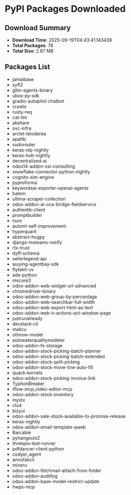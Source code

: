 # PyPI Packages Downloaded

## Download Summary
- **Download Time**: 2025-09-19T04:43:41.143439
- **Total Packages**: 76
- **Total Size**: 2.87 MB

## Packages List
- jamaibase
- syft2
- gllm-agents-binary
- ubox-py-sdk
- gradio-autopilot-chatbot
- crawlo
- rusty-req
- cat-llm
- akshare
- svc-infra
- arclet-letoderea
- apafib
- sudorouter
- keras-nlp-nightly
- keras-hub-nightly
- decentralized-ai
- odoo14-addon-ssi-consulting
- snowflake-connector-python-nightly
- cognito-sim-engine
- pyproforma
- keywordsai-exporter-openai-agents
- batem
- ultima-scraper-collection
- odoo-addon-ai-oca-bridge-fieldservice
- authentik-client
- promptbuilder
- nuro
- automl-self-improvement
- hyperquant
- abstract-hugpy
- django-msteams-notify
- rtx-trust
- dyff-schema
- sellerlegend-api
- wuying-agentbay-sdk
- flytekit-uv
- ade-python
- mscore3
- odoo-addon-web-widget-url-advanced
- chromedriver-binary
- odoo-addon-web-group-by-percentage
- odoo-addon-web-searchbar-full-width
- odoo-addon-web-export-html-as-text
- odoo-addon-web-ir-actions-act-window-page
- justrunalready
- devstack-cli
- makcu
- otlmow-model
- autowaterqualitymodeler
- odoo-addon-fs-storage
- odoo-addon-stock-picking-batch-planner
- odoo-addon-stock-picking-batch-extended
- odoo-addon-stock-split-picking
- odoo-addon-stock-move-line-auto-fill
- quack-kernels
- odoo-addon-stock-picking-invoice-link
- TyphonBreaker
- iflow-mcp_video-editor-mcp
- odoo-addon-stock-inventory
- mystx
- clud
- bizyui
- odoo-addon-sale-stock-available-to-promise-release
- keras-nightly
- odoo-addon-email-template-qweb
- Barcable
- pyhangouts2
- threepio-test-runner
- pdfdancer-client-python
- codyer_agent
- annofabcli
- mineru
- odoo-addon-fetchmail-attach-from-folder
- odoo-addon-auditlog
- odoo-addon-base-model-restrict-update
- hwpx-mcp
